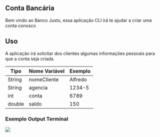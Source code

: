 ## Conta Bancária

Bem vindo ao Banco Justo, essa aplicação CLI irá te ajudar a criar uma conta conosco

## Uso

A aplicação irá solicitar dos clientes algumas informações pessoais para que a conta seja criada.

| Tipo   | Nome Variável | Exemplo |
| ------ | ------------- | ------- |
| String | nomeCliente   | Alfredo |
| String | agencia       | 1234-5  |
| int    | conta         | 6789    |
| double | saldo         | 150     |

### Exemplo Output Terminal

![](/home/joey/coding/bootcamp-java-backend/Conta-Banco/src/img/exemple.png)